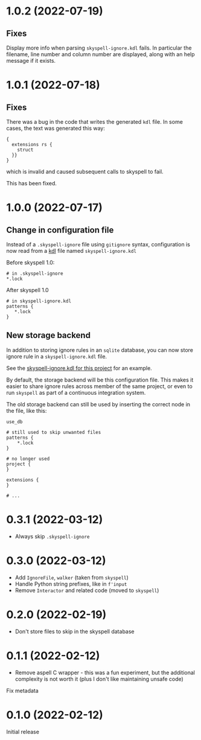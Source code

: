 # 1.0.2 (2022-07-19)

## Fixes

Display more info when parsing `skyspell-ignore.kdl` fails. In particular
the filename, line number and column number are displayed, along with
an help message if it exists.

# 1.0.1 (2022-07-18)

## Fixes

There was a bug in the code that writes the generated `kdl` file. In some cases, the text was generated this way:

```
{
  extensions rs {
    struct
  }}
}
```

which is invalid and caused subsequent calls to skyspell to fail.

This has been fixed.



# 1.0.0 (2022-07-17)

## Change in configuration file

Instead of a `.skyspell-ignore` file using `gitignore` syntax,
configuration is now read from a [kdl](https://kdl.dev/) file named
`skyspell-ignore.kdl`

Before skyspell 1.0:
```
# in .skyspell-ignore
*.lock
```

After skyspell 1.0

```
# in skyspell-ignore.kdl
patterns {
   *.lock
}
```

## New storage backend

In addition to storing ignore rules in an `sqlite` database, you can
now store ignore rule in a `skyspell-ignore.kdl` file.

See the [skyspell-ignore.kdl for this project](https://github.com/your-tools/skyspell/blob/main/skyspell-ignore.kdl)
for an example.

By default, the storage backend will be this configuration file. This
makes it easier to share ignore rules across member of the same project,
or even to run `skyspell` as part of a continuous integration system.

The old storage backend can still be used by inserting the correct node
in the file, like this:

```kdl
use_db

# still used to skip unwanted files
patterns {
    *.lock
}

# no longer used
project {
}

extensions {
}

# ...
```


# 0.3.1 (2022-03-12)

* Always skip `.skyspell-ignore`

# 0.3.0 (2022-03-12)

* Add `IgnoreFile`, `walker` (taken from `skyspell`)
* Handle Python string prefixes, like in `f'input`
* Remove `Interactor` and related code (moved to `skyspell`)


# 0.2.0 (2022-02-19)

* Don't store files to skip in the skyspell database

# 0.1.1 (2022-02-12)

* Remove aspell C wrapper - this was a fun experiment, but the additional
  complexity is not worth it (plus I don't like maintaining unsafe code)

Fix metadata

# 0.1.0 (2022-02-12)

Initial release

